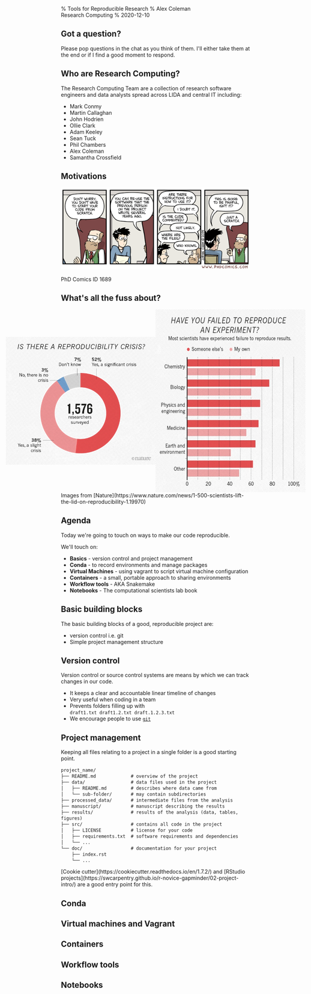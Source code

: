 % Tools for Reproducible Research
% Alex Coleman <br> Research Computing
% 2020-12-10

Got a question?
---------------------------
Please pop questions in the chat as you think of them. I'll either take them at the end or if I find a good moment to respond.

Who are Research Computing?
---------------------------
The Research Computing Team are a collection of research software engineers and data analysts spread across LIDA and central IT including:

- Mark Conmy
- Martin Callaghan
- John Hodrien
- Ollie Clark
- Adam Keeley
- Sean Tuck
- Phil Chambers
- Alex Coleman
- Samantha Crossfield

Motivations 
-------------
![](images/phdComicsSoftware.gif)
<figcaption>
    PhD Comics ID 1689
</figcaption>


What's all the fuss about?
--------------------------

<div style="display:flex; align-items:center; justify-content: center;">

<img src="images/reproducibility-graphic-online1.jpeg" width="400">


<img src="images/reproducibility-graphic-online3.jpg" width="400">
</div>
<figcaption>
Images from [Nature](https://www.nature.com/news/1-500-scientists-lift-the-lid-on-reproducibility-1.19970)
</figcaption>

Agenda
-------
Today we're going to touch on ways to make our code reproducible.

We'll touch on:

- __Basics__ \- version control and project management
- __Conda__ \- to record environments and manage packages
- __Virtual Machines__ \- using vagrant to script virtual machine configuration
- __Containers__ \- a small, portable approach to sharing environments
- __Workflow tools__ \- AKA Snakemake
- __Notebooks__ \- The computational scientists lab book

Basic building blocks
----------------------

The basic building blocks of a good, reproducible project are:

- version control i.e. git
- Simple project management structure 

Version control
----------------

Version control or source control systems are means by which we can track changes in our code. 

- It keeps a clear and accountable linear timeline of changes
- Very useful when coding in a team
- Prevents folders filling up with <br> `draft1.txt draft1.2.txt draft.1.2.3.txt`
- We encourage people to use [`git`](https://swcarpentry.github.io/git-novice/)


Project management
-----------------------

Keeping all files relating to a project in a single folder is a good starting point.

```
project_name/
├── README.md             # overview of the project
├── data/                 # data files used in the project
│   ├── README.md         # describes where data came from
│   └── sub-folder/       # may contain subdirectories
├── processed_data/       # intermediate files from the analysis
├── manuscript/           # manuscript describing the results
├── results/              # results of the analysis (data, tables, figures)
├── src/                  # contains all code in the project
│   ├── LICENSE           # license for your code
│   ├── requirements.txt  # software requirements and dependencies
│   └── ...
└── doc/                  # documentation for your project
    ├── index.rst
    └── ...
```
<figcaption>
[Cookie cutter](https://cookiecutter.readthedocs.io/en/1.7.2/) and [RStudio projects](https://swcarpentry.github.io/r-novice-gapminder/02-project-intro/) are a good entry point for this.
</figcaption>

Conda
-------

Virtual machines and Vagrant
-----------------------------

Containers
-----------

Workflow tools
---------------

Notebooks
----------